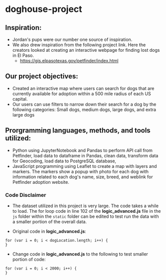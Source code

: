 # doghouse-project

## Inspiration:

* Jordan's pups were our number one source of inspiration. 
* We also drew inspiration from the following project link. Here the creators looked at creating an interactive webpage for finding lost dogs in El Paso.
    - https://gis.elpasotexas.gov/petfinder/index.html

## Our project objectives:

* Created an interactive map where users can search for dogs that are currently available for adoption within a 500 mile radius of each US capital. 
* Our users can use filters to narrow down their search for a dog by the following categories: Small dogs, medium dogs, large dogs, and extra large dogs


## Prorgramming languages, methods, and tools utilized:

* Python using JupyterNotebook and Pandas to perform API call from Petfinder, load data to dataframe in Pandas, clean data, transform data for Geocoding, load data to PostgreSQL database,
* JavaScript programming using Leaflet to create a map with layers and markers. The markers show a popup with photo for each dog with information related to each dog's name, size, breed, and weblink for Petfinder adoption website.

### Code Disclaimer

* The dataset utilized in this project is very large. The code takes a while to load. The for loop code in line 102 of the **logic_advanced.js** file in the `js` folder within the `static` folder can be edited to test run the data with a smaller portion of the overall data. 

* Original code in **logic_advanced.js**: 
```
for (var i = 0; i < dogLocation.length; i++) {
}
```
* Change code in **logic_advanced.js** to the following to test smaller portion of code:
```
for (var i = 0; i < 2000; i++) {
}
```
